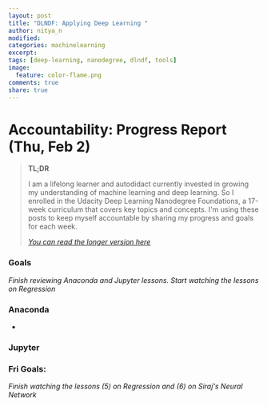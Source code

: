 ```yaml
---
layout: post
title: "DLNDF: Applying Deep Learning "
author: nitya_n
modified:
categories: machinelearning
excerpt:
tags: [deep-learning, nanodegree, dlndf, tools]
image:
  feature: color-flame.png
comments: true
share: true
---
```


# Accountability: Progress Report (Thu, Feb 2)

> **TL;DR**
> 
> I am a lifelong learner and autodidact currently invested in growing my understanding of machine learning and deep learning. So I enrolled in the Udacity Deep Learning Nanodegree Foundations, a 17-week curriculum that covers key topics and concepts. I'm using these posts to keep myself accountable by sharing my progress and goals for each week.
> 
> [_You can read the longer version here_](http://study.camp/machinelearning/deep-learning-nd/)



### Goals

_Finish reviewing Anaconda and Jupyter lessons. Start watching the lessons on Regression_

### Anaconda

  * 

### Jupyter



### Fri Goals:

_Finish watching the lessons (5) on Regression and (6) on Siraj's Neural Network_

